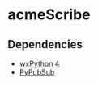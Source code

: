 # acmeScribe

## Dependencies

* [wxPython 4](https://wxpython.org/)
* [PyPubSub](https://pypi.org/project/PyPubSub/)
